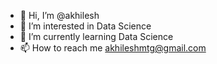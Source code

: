 - 👋 Hi, I’m @akhilesh
- 👀 I’m interested in Data Science
- 🌱 I’m currently learning Data Science
- 📫 How to reach me akhileshmtg@gmail.com

